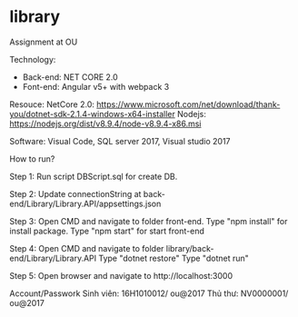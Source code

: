 # library

Assignment at OU

Technology:
- Back-end: NET CORE 2.0
- Font-end: Angular v5+ with webpack 3

Resouce:
NetCore 2.0: https://www.microsoft.com/net/download/thank-you/dotnet-sdk-2.1.4-windows-x64-installer
Nodejs: https://nodejs.org/dist/v8.9.4/node-v8.9.4-x86.msi

Software:
Visual Code, SQL server 2017, Visual studio 2017

How to run?

Step 1: 
Run script DBScript.sql for create DB.

Step 2:
Update connectionString at back-end/Library/Library.API/appsettings.json

Step 3:
Open CMD and navigate to folder front-end.
Type "npm install" for install package.
Type "npm start" for start front-end

Step 4:
Open CMD and navigate to folder library/back-end/Library/Library.API
Type "dotnet restore"
Type "dotnet run"

Step 5:
Open browser and navigate to http://localhost:3000

Account/Passwork
Sinh viên: 16H1010012/ ou@2017
Thủ thư: NV0000001/ ou@2017
